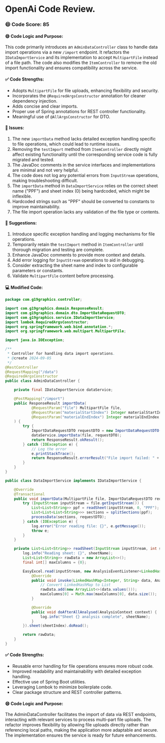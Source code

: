 # OpenAi Code Review.
### 😄 Code Score: 85
#### 😄 Code Logic and Purpose:
This code primarily introduces an `AdminDataController` class to handle data import operations via a new `/import` endpoint. It refactors the `IDataImportService` and its implementation to accept `MultipartFile` instead of a file path. The code also modifies the `ItemController` to remove the old import functionality and ensures compatibility across the service.

#### ✅ Code Strengths:
- Adopts `MultipartFile` for file uploads, enhancing flexibility and security.
- Incorporates the `@RequiredArgsConstructor` annotation for cleaner dependency injection.
- Adds concise and clear imports.
- Proper use of Spring annotations for REST controller functionality.
- Meaningful use of `@AllArgsConstructor` for DTO.

#### 🤔 Issues:
1. The new `importData` method lacks detailed exception handling specific to file operations, which could lead to runtime issues.
2. Removing the `testImport` method from `ItemController` directly might affect existing functionality until the corresponding service code is fully migrated and tested.
3. The JavaDoc comments in the service interfaces and implementations are minimal and not very helpful.
4. The code does not log any potential errors from `InputStream` operations, making troubleshooting difficult.
5. The `importData` method in `DataImportService` relies on the correct sheet name ("PPF") and sheet index (0) being hardcoded, which might be inflexible.
6. Hardcoded strings such as "PPF" should be converted to constants to improve maintainability.
7. The file import operation lacks any validation of the file type or contents.

#### 🎯 Suggestions:
1. Introduce specific exception handling and logging mechanisms for file operations.
2. Temporarily retain the `testImport` method in `ItemController` until thorough migration and testing are complete.
3. Enhance JavaDoc comments to provide more context and details.
4. Add error logging for `InputStream` operations to aid in debugging.
5. Consider extracting the sheet name and index to configurable parameters or constants.
6. Validate `MultipartFile` content before processing.

#### 💻 Modified Code:
```java
package com.g19graphics.controller;

import com.g19graphics.domain.ResponseResult;
import com.g19graphics.domain.dto.ImportDataRequestDTO;
import com.g19graphics.service.IDataImportService;
import lombok.RequiredArgsConstructor;
import org.springframework.web.bind.annotation.*;
import org.springframework.web.multipart.MultipartFile;

import java.io.IOException;

/**
 * Controller for handling data import operations.
 * @create 2024-09-05
 */
@RestController
@RequestMapping("/data")
@RequiredArgsConstructor
public class AdminDataController {

    private final IDataImportService dataService;

    @PostMapping("/import")
    public ResponseResult importData(
            @RequestParam("file") MultipartFile file,
            @RequestParam("materialStartIndex") Integer materialStartIndex,
            @RequestParam("materialEndIndex") Integer materialEndIndex
    ) {
        try {
            ImportDataRequestDTO requestDTO = new ImportDataRequestDTO(materialStartIndex, materialEndIndex);
            dataService.importData(file, requestDTO);
            return ResponseResult.okResult();
        } catch (IOException e) {
            // Log the error
            e.printStackTrace();
            return ResponseResult.errorResult("File import failed: " + e.getMessage());
        }
    }
}

public class DataImportService implements IDataImportService {

    @Override
    @Transactional
    public void importData(MultipartFile file, ImportDataRequestDTO requestDTO) throws IOException {
        try (InputStream inputStream = file.getInputStream()) {
            List<List<String>> ppf = readSheet(inputStream, 0, "PPF");
            List<List<List<String>>> sections = splitSections(ppf);
            processData(sections, requestDTO);
        } catch (IOException e) {
            log.error("Error reading file: {}", e.getMessage());
            throw e;
        }
    }

    private List<List<String>> readSheet(InputStream inputStream, int sheetIndex, String sheetName) {
        log.info("Reading sheet: {}", sheetName);
        List<List<String>> rawData = new ArrayList<>();
        final int[] maxColumns = {0};

        EasyExcel.read(inputStream, new AnalysisEventListener<LinkedHashMap<Integer, String>>() {
            @Override
            public void invoke(LinkedHashMap<Integer, String> data, AnalysisContext context) {
                // Convert LinkedHashMap to List
                rawData.add(new ArrayList<>(data.values()));
                maxColumns[0] = Math.max(maxColumns[0], data.size());
            }

            @Override
            public void doAfterAllAnalysed(AnalysisContext context) {
                log.info("Sheet {} analysis complete", sheetName);
            }
        }).sheet(sheetIndex).doRead();

        return rawData;
    }
}
```

#### ✅ Code Strengths:
- Reusable error handling for file operations ensures more robust code.
- Improved readability and maintainability with detailed exception handling.
- Effective use of Spring Boot utilities.
- Leveraging Lombok to minimize boilerplate code.
- Clear package structure and REST controller patterns.

#### 😄 Code Logic and Purpose:
The AdminDataController facilitates the import of data via REST endpoints, interacting with relevant services to process multi-part file uploads. The refactor improves flexibility by allowing file uploads directly rather than referencing local paths, making the application more adaptable and secure. The implementation ensures the service is ready for future enhancements.